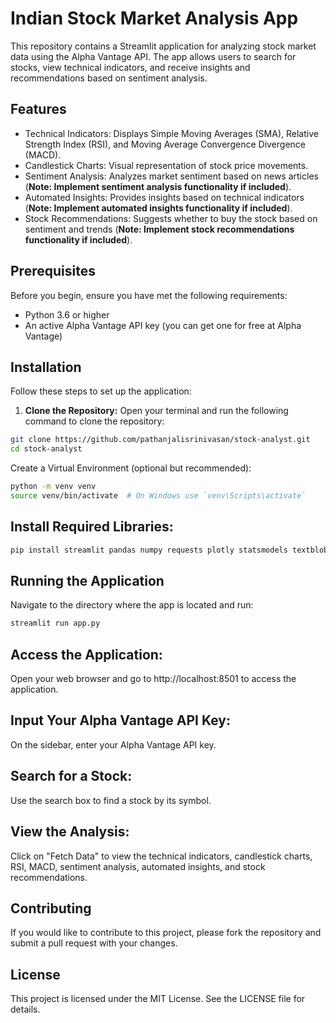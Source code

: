 # Indian Stock Market Analysis App

This repository contains a Streamlit application for analyzing stock market data using the Alpha Vantage API. The app allows users to search for stocks, view technical indicators, and receive insights and recommendations based on sentiment analysis.

## Features

* Technical Indicators: Displays Simple Moving Averages (SMA), Relative Strength Index (RSI), and Moving Average Convergence Divergence (MACD).
* Candlestick Charts: Visual representation of stock price movements.
* Sentiment Analysis: Analyzes market sentiment based on news articles (**Note: Implement sentiment analysis functionality if included**).
* Automated Insights: Provides insights based on technical indicators (**Note: Implement automated insights functionality if included**).
* Stock Recommendations: Suggests whether to buy the stock based on sentiment and trends (**Note: Implement stock recommendations functionality if included**).

## Prerequisites

Before you begin, ensure you have met the following requirements:

* Python 3.6 or higher
* An active Alpha Vantage API key (you can get one for free at Alpha Vantage)

## Installation

Follow these steps to set up the application:

1. **Clone the Repository:**
Open your terminal and run the following command to clone the repository:

```bash
git clone https://github.com/pathanjalisrinivasan/stock-analyst.git
cd stock-analyst
```
   
Create a Virtual Environment (optional but recommended):

```bash
python -m venv venv
source venv/bin/activate  # On Windows use `venv\Scripts\activate`
```

## Install Required Libraries:

```bash
pip install streamlit pandas numpy requests plotly statsmodels textblob
```

## Running the Application
Navigate to the directory where the app is located and run:

```bash
streamlit run app.py
```

## Access the Application:

Open your web browser and go to http://localhost:8501 to access the application.

## Input Your Alpha Vantage API Key:

On the sidebar, enter your Alpha Vantage API key.

## Search for a Stock:

Use the search box to find a stock by its symbol.

## View the Analysis:

Click on "Fetch Data" to view the technical indicators, candlestick charts, RSI, MACD, sentiment analysis, automated insights, and stock recommendations.

## Contributing

If you would like to contribute to this project, please fork the repository and submit a pull request with your changes.

## License
This project is licensed under the MIT License. See the LICENSE file for details.
